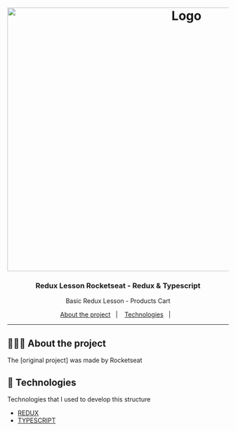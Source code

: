 <h1 align="center">
  <img alt="Logo" src="https://res.cloudinary.com/dpz6e1awu/image/upload/v1604610299/redux-logo-landscape_zf0zfn.png" width="800px" height="600px">
</h>

<h3 align="center">
 Redux Lesson Rocketseat - Redux & Typescript
</h3>

<p align="center">Basic Redux Lesson - Products Cart </p>


<p align="center">
  <a href="#%EF%B8%8F-about-the-project">About the project</a>&nbsp;&nbsp;&nbsp;|&nbsp;&nbsp;&nbsp;
  <a href="#-technologies">Technologies</a>&nbsp;&nbsp;&nbsp;|&nbsp;&nbsp;&nbsp;
</p>

<hr></hr>



## 💇🏻‍♂️ About the project

The [original project] was made by Rocketseat 






## 🚀 Technologies

Technologies that I used to develop this structure

- [REDUX](https://developer.mozilla.org/pt-BR/docs/Web/HTML)
- [TYPESCRIPT](https://redux.js.org/)



